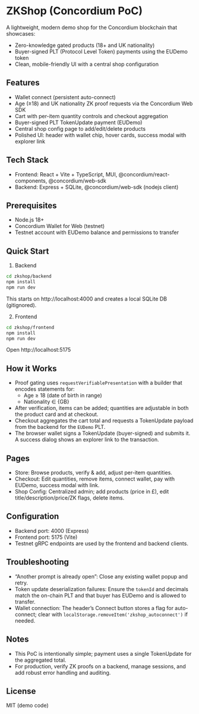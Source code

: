 # ZKShop (Concordium PoC)

A lightweight, modern demo shop for the Concordium blockchain that showcases:

- Zero-knowledge gated products (18+ and UK nationality)
- Buyer-signed PLT (Protocol Level Token) payments using the EUDemo token
- Clean, mobile-friendly UI with a central shop configuration

## Features

- Wallet connect (persistent auto-connect)
- Age (≥18) and UK nationality ZK proof requests via the Concordium Web SDK
- Cart with per-item quantity controls and checkout aggregation
- Buyer-signed PLT TokenUpdate payment (EUDemo)
- Central shop config page to add/edit/delete products
- Polished UI: header with wallet chip, hover cards, success modal with explorer link

## Tech Stack

- Frontend: React + Vite + TypeScript, MUI, @concordium/react-components, @concordium/web-sdk
- Backend: Express + SQLite, @concordium/web-sdk (nodejs client)

## Prerequisites

- Node.js 18+
- Concordium Wallet for Web (testnet)
- Testnet account with EUDemo balance and permissions to transfer

## Quick Start

1) Backend

```bash
cd zkshop/backend
npm install
npm run dev
```

This starts on http://localhost:4000 and creates a local SQLite DB (gitignored).

2) Frontend

```bash
cd zkshop/frontend
npm install
npm run dev
```

Open http://localhost:5175

## How it Works

- Proof gating uses `requestVerifiablePresentation` with a builder that encodes statements for:
  - Age ≥ 18 (date of birth in range)
  - Nationality ∈ {GB}
- After verification, items can be added; quantities are adjustable in both the product card and at checkout.
- Checkout aggregates the cart total and requests a TokenUpdate payload from the backend for the `EUDemo` PLT.
- The browser wallet signs a TokenUpdate (buyer-signed) and submits it. A success dialog shows an explorer link to the transaction.

## Pages

- Store: Browse products, verify & add, adjust per-item quantities.
- Checkout: Edit quantities, remove items, connect wallet, pay with EUDemo, success modal with link.
- Shop Config: Centralized admin; add products (price in £), edit title/description/price/ZK flags, delete items.

## Configuration

- Backend port: 4000 (Express)
- Frontend port: 5175 (Vite)
- Testnet gRPC endpoints are used by the frontend and backend clients.

## Troubleshooting

- “Another prompt is already open”: Close any existing wallet popup and retry.
- Token update deserialization failures: Ensure the `tokenId` and decimals match the on-chain PLT and that buyer has EUDemo and is allowed to transfer.
- Wallet connection: The header’s Connect button stores a flag for auto-connect; clear with `localStorage.removeItem('zkshop_autoconnect')` if needed.

## Notes

- This PoC is intentionally simple; payment uses a single TokenUpdate for the aggregated total.
- For production, verify ZK proofs on a backend, manage sessions, and add robust error handling and auditing.

## License

MIT (demo code)
